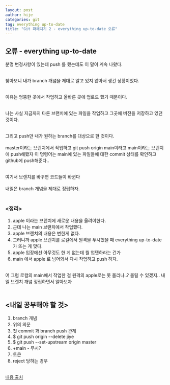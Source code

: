 ```yaml
---
layout: post
author: hije
categories: git
tag: everything up-to-date
title: "Git 파헤치기 2 - everything up-to-date 오류"
---
```

## 오류 - everything up-to-date
분명 변경사항이 있는데 push 를 했는데도 이 말이 계속 나왔다.<br/><br/>

찾아보니 내가 branch 개념을 제대로 알고 있지 않아서 생긴 상황이었다.<br/><br/>

이유는 엉뚱한 곳에서 작업하고 올바른 곳에 업로드 했기 때문이다.<br/><br/>

나는 사실 지금까지 다른 브랜치에 있는 파일을 작업하고
그곳에 버전을 저장하고 있던 것이다.<br/><br/>

그리고 push만 내가 원하는 branch를 대상으로 한 것이다.<br/><br/>
master이라는 브랜치에서 작업하고 git push origin main이라고
main이라는 브랜치에 push해봤자 이 명령어는 main에 있는 파일들에
대한 commit 상태를 확인하고 github에 push해준다..<br/><br/>

여기서 브랜치를 바꾸면 코드들이 바뀐다 <br/><br/>
내일은 branch 개념을 제대로 정립하자.<br/><br/>

### <정리>
1. apple 이라는 브랜치에 새로운 내용을 올려야한다.
2. 근데 나는 main 브랜치에서 작업했다.
3. apple 브랜치의 내용은 변한게 없다.
4. 그러니까 apple 브랜치를 로컬에서 원격을 푸시했을 때 everything up-to-date 가 뜨는 게 맞다.
5. apple 입장에선 아무것도 한 게 없는데 뭘 업뎃하라는 건가
6. main 에서 apple 로 넘어와서 다시 작업하고 push 하자. <br/><br/>

어 그럼 로컬의 main에서 작업한 걸 원격의 apple로는 못 올리나..? 올릴 수 있겠지.. 내일 브랜치 개념 정립하면서 알아보자<br/><br/>

## <내일 공부해야 할 것>
1. branch 개념
2. 위의 의문
3. 첫 commit 과 branch push 관계
4. $ git push origin --delete jiye
5. $ git push --set-upstream origin master
6. +main - 무시?
7. 토큰
8. reject 당하는 경우<br/><br/>

[내용 출처](https://velog.io/@max-sum/GitGithub-not-workingeverything-up-to-date-but)
